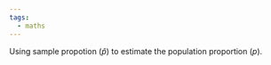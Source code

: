 ```yaml
---
tags:
  - maths
---
```

Using sample propotion ($\hat p$) to estimate the population proportion ($p$).
